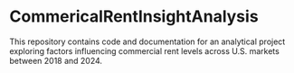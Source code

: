 # CommericalRentInsightAnalysis
This repository contains code and documentation for an analytical project exploring factors influencing commercial rent levels across U.S. markets between 2018 and 2024.
